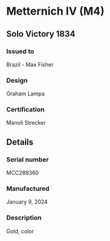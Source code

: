 # Metternich IV (M4)

## Solo Victory 1834

### Issued to

Brazil - Max Fisher

### Design

Graham Lampa

### Certification

Manoli Strecker

## Details

### Serial number

MCC289360

### Manufactured
January 9, 2024

### Description

Gold, color
